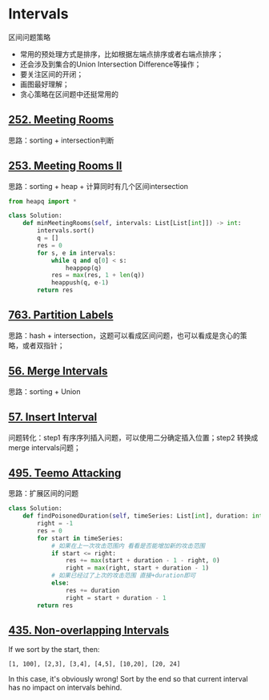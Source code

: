 # Intervals

区间问题策略
- 常用的预处理方式是排序，比如根据左端点排序或者右端点排序；
- 还会涉及到集合的Union Intersection Difference等操作；
- 要关注区间的开闭；
- 画图最好理解；
- 贪心策略在区间题中还挺常用的


## [252. Meeting Rooms](https://leetcode.com/problems/meeting-rooms/)

思路：sorting + intersection判断

## [253. Meeting Rooms II](https://leetcode.com/problems/meeting-rooms-ii/)

思路：sorting + heap + 计算同时有几个区间intersection

```python
from heapq import *

class Solution:
    def minMeetingRooms(self, intervals: List[List[int]]) -> int:
        intervals.sort()
        q = []
        res = 0
        for s, e in intervals:
            while q and q[0] < s:
                heappop(q)
            res = max(res, 1 + len(q))
            heappush(q, e-1)
        return res
```

## [763. Partition Labels](https://leetcode.com/problems/partition-labels/)

思路：hash + intersection，这题可以看成区间问题，也可以看成是贪心的策略，或者双指针；

## [56. Merge Intervals](https://leetcode.com/problems/merge-intervals/)

思路：sorting + Union

## [57. Insert Interval](https://leetcode.com/problems/insert-interval/)

问题转化：step1 有序序列插入问题，可以使用二分确定插入位置；step2 转换成merge intervals问题；

## [495. Teemo Attacking](https://leetcode.com/problems/teemo-attacking/)

思路：扩展区间的问题

```python
class Solution:
    def findPoisonedDuration(self, timeSeries: List[int], duration: int) -> int:
        right = -1
        res = 0
        for start in timeSeries:
            # 如果在上一次攻击范围内 看看是否能增加新的攻击范围
            if start <= right:
                res += max(start + duration - 1 - right, 0)
                right = max(right, start + duration - 1)
            # 如果已经过了上次的攻击范围 直接+duration即可
            else:
                res += duration
                right = start + duration - 1
        return res
```

## [435. Non-overlapping Intervals](https://leetcode.com/problems/non-overlapping-intervals/)

If we sort by the start, then:
```
[1, 100], [2,3], [3,4], [4,5], [10,20], [20, 24]
```

In this case, it's obviously wrong! Sort by the end so that current interval has no impact on intervals behind.
